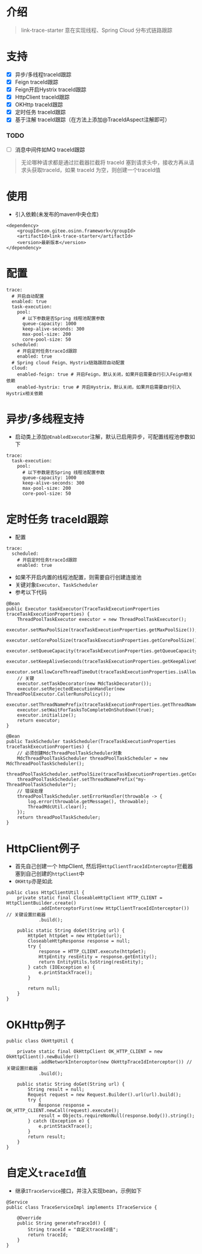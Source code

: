 # 介绍
> link-trace-starter 意在实现线程、Spring Cloud 分布式链路跟踪

# 支持
- [x] 异步/多线程traceId跟踪
- [x] Feign traceId跟踪
- [x] Feign开启Hystrix traceId跟踪
- [x] HttpClient traceId跟踪
- [x] OKHttp traceId跟踪
- [x] 定时任务 traceId跟踪
- [x] 基于注解 traceId跟踪（在方法上添加@TraceIdAspect注解即可）

### TODO
- [ ] 消息中间件如MQ traceId跟踪

> 无论哪种请求都是通过拦截器拦截将 traceId 塞到请求头中，接收方再从请求头获取traceId，如果 traceId 为空，则创建一个traceId值

# 使用
- 引入依赖(未发布的maven中央仓库)
```
<dependency>
    <groupId>com.gitee.osinn.framework</groupId>
    <artifactId>link-trace-starter</artifactId>
    <version>最新版本</version>
</dependency>
```
# 配置
```
trace:
  # 开启自动配置
  enabled: true
  task-execution:
    pool:
      # 以下参数是否Spring 线程池配置参数
      queue-capacity: 1000
      keep-alive-seconds: 300
      max-pool-size: 200
      core-pool-size: 50
  scheduled:
    # 开启定时任务traceId跟踪
    enabled: true
  # Spring cloud Feign、Hystrix链路跟踪自动配置
  cloud:
    enabled-feign: true # 开启Feign，默认关闭，如果开启需要自行引入Feign相关依赖
    enabled-hystrix: true # 开启Hystrix，默认关闭，如果开启需要自行引入Hystrix相关依赖
```
# 异步/多线程支持
- 启动类上添加`@EnabledExecutor`注解，默认已启用异步，可配置线程池参数如下

```
trace:
  task-execution:
    pool:
      # 以下参数是否Spring 线程池配置参数
      queue-capacity: 1000
      keep-alive-seconds: 300
      max-pool-size: 200
      core-pool-size: 50
```
# 定时任务 traceId跟踪
- 配置

```
trace:
  scheduled:
    # 开启定时任务traceId跟踪
    enabled: true
```

- 如果不开启内置的线程池配置，则需要自行创建连接池
- 关键对象`Executor`、`TaskScheduler`
- 参考以下代码
```
@Bean
public Executor taskExecutor(TraceTaskExecutionProperties traceTaskExecutionProperties) {
    ThreadPoolTaskExecutor executor = new ThreadPoolTaskExecutor();
    executor.setMaxPoolSize(traceTaskExecutionProperties.getMaxPoolSize());
    executor.setCorePoolSize(traceTaskExecutionProperties.getCorePoolSize());
    executor.setQueueCapacity(traceTaskExecutionProperties.getQueueCapacity());
    executor.setKeepAliveSeconds(traceTaskExecutionProperties.getKeepAliveSeconds());
    executor.setAllowCoreThreadTimeOut(traceTaskExecutionProperties.isAllowCoreThreadTimeout());
    // 关键
    executor.setTaskDecorator(new MdcTaskDecorator());
    executor.setRejectedExecutionHandler(new ThreadPoolExecutor.CallerRunsPolicy());
    executor.setThreadNamePrefix(traceTaskExecutionProperties.getThreadNamePrefix());
    executor.setWaitForTasksToCompleteOnShutdown(true);
    executor.initialize();
    return executor;
}

@Bean
public TaskScheduler taskScheduler(TraceTaskExecutionProperties traceTaskExecutionProperties) {
    // 必须创建MdcThreadPoolTaskScheduler对象
    MdcThreadPoolTaskScheduler threadPoolTaskScheduler = new MdcThreadPoolTaskScheduler();
    threadPoolTaskScheduler.setPoolSize(traceTaskExecutionProperties.getCorePoolSize());
    threadPoolTaskScheduler.setThreadNamePrefix("my-ThreadPoolTaskScheduler");
    // 错误处理
    threadPoolTaskScheduler.setErrorHandler(throwable -> {
        log.error(throwable.getMessage(), throwable);
        ThreadMdcUtil.clear();
    });
    return threadPoolTaskScheduler;
}
```

# HttpClient例子
- 首先自己创建一个 httpClient, 然后将`HttpClientTraceIdInterceptor`拦截器塞到自己创建的`httpClient`中
- `OKHttp`亦是如此

```
public class HttpClientUtil {
    private static final CloseableHttpClient HTTP_CLIENT = HttpClientBuilder.create()
            .addInterceptorFirst(new HttpClientTraceIdInterceptor()) // 关键设置拦截器
            .build();

    public static String doGet(String url) {
        HttpGet httpGet = new HttpGet(url);
        CloseableHttpResponse response = null;
        try {
            response = HTTP_CLIENT.execute(httpGet);
            HttpEntity resEntity = response.getEntity();
            return EntityUtils.toString(resEntity);
        } catch (IOException e) {
            e.printStackTrace();
        }

        return null;
    }
}
```
# OKHttp例子
```
public class OkHttpUtil {

    private static final OkHttpClient OK_HTTP_CLIENT = new OkHttpClient().newBuilder()
            .addNetworkInterceptor(new OkHttpTraceIdInterceptor()) // 关键设置拦截器
            .build();

    public static String doGet(String url) {
        String result = null;
        Request request = new Request.Builder().url(url).build();
        try {
            Response response = OK_HTTP_CLIENT.newCall(request).execute();
            result = Objects.requireNonNull(response.body()).string();
        } catch (Exception e) {
            e.printStackTrace();
        }
        return result;
    }
}
```

# 自定义`traceId`值
- 继承`ITraceService`接口，并注入实现bean，示例如下

```
@Service
public class TraceServiceImpl implements ITraceService {

    @Override
    public String generateTraceId() {
        String traceId = "自定义traceId值";
        return traceId;
    }
}
```